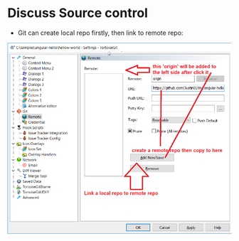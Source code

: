 # Discuss Source control

+ Git can create local repo firstly, then link to remote repo:

<img src="link_to_remote.png">
